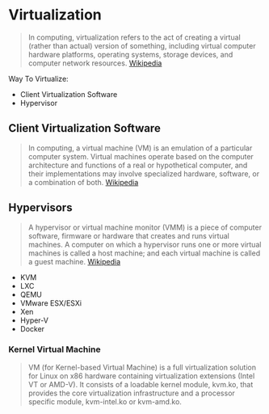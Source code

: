 # Virtualization

> In computing, virtualization refers to the act of creating a virtual (rather than actual) version of something, including virtual computer hardware platforms, operating systems, storage devices, and computer network resources. [Wikipedia](https://en.wikipedia.org/wiki/Virtualization)

Way To Virtualize:

- Client Virtualization Software
- Hypervisor

## Client Virtualization Software

> In computing, a virtual machine (VM) is an emulation of a particular computer system. Virtual machines operate based on the computer architecture and functions of a real or hypothetical computer, and their implementations may involve specialized hardware, software, or a combination of both. [Wikipedia](https://en.wikipedia.org/wiki/Virtual_machine)

## Hypervisors

> A hypervisor or virtual machine monitor (VMM) is a piece of computer software, firmware or hardware that creates and runs virtual machines. A computer on which a hypervisor runs one or more virtual machines is called a host machine; and each virtual machine is called a guest machine. [Wikipedia](https://en.wikipedia.org/wiki/Hypervisor)

- KVM
- LXC
- QEMU
- VMware ESX/ESXi
- Xen
- Hyper-V
- Docker

### Kernel Virtual Machine

> VM (for Kernel-based Virtual Machine) is a full virtualization solution for Linux on x86 hardware containing virtualization extensions (Intel VT or AMD-V). It consists of a loadable kernel module, kvm.ko, that provides the core virtualization infrastructure and a processor specific module, kvm-intel.ko or kvm-amd.ko. [](http://www.linux-kvm.org/page/Main_Page)